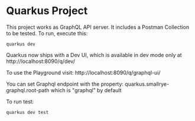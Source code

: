 # Quarkus Project

This project works as GraphQL API server. It includes a Postman Collection to be tested. To run, execute this:

```
quarkus dev
```

Quarkus now ships with a Dev UI, which is available in dev mode only at http://localhost:8090/q/dev/

To use the Playground visit: http://localhost:8090/q/graphql-ui/

You can set Graphql endpoint with the property: quarkus.smallrye-graphql.root-path which is "graphql" by default

To run test:

```
quarkus dev test
```
